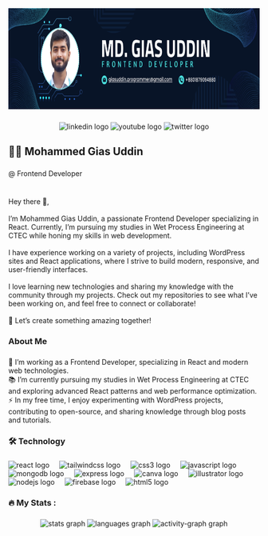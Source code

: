 <div align="center">
  <img height="202" src="https://raw.githubusercontent.com/Gias-git/Gias-git/refs/heads/main/giasGit.png"  />
</div>

###

<div align="center">
  <img href='https://www.linkedin.com/in/gias-uddin-6b63861b0/' src="https://img.shields.io/static/v1?message=LinkedIn&logo=linkedin&label=&color=0077B5&logoColor=white&labelColor=&style=for-the-badge" height="25" alt="linkedin logo"  />
  <img href='https://www.linkedin.com/in/gias-uddin-6b63861b0/' src="https://img.shields.io/static/v1?message=LinkedIn&logo=linkedin&label=&color=0077B5&logoColor=white&labelColor=&style=for-the-badg](https://www.youtube.com/@giasuddin4958" src="https://img.shields.io/static/v1?message=Youtube&logo=youtube&label=&color=FF0000&logoColor=white&labelColor=&style=for-the-badge" height="25" alt="youtube logo"  />
  <img src="https://img.shields.io/static/v1?message=Twitter&logo=twitter&label=&color=1DA1F2&logoColor=white&labelColor=&style=for-the-badge" height="25" alt="twitter logo"  />
</div>

###

<h2 align="left">👩‍💻 Mohammed Gias Uddin</h2>

###

<p align="left">@ Frontend Developer</p>

###

<h1 align="left"></h1>

###

<p align="left">Hey there 👋,<br><br>I’m Mohammed Gias Uddin, a passionate Frontend Developer specializing in React. Currently, I’m pursuing my studies in Wet Process Engineering at CTEC while honing my skills in web development.<br><br>I have experience working on a variety of projects, including WordPress sites and React applications, where I strive to build modern, responsive, and user-friendly interfaces.<br><br>I love learning new technologies and sharing my knowledge with the community through my projects. Check out my repositories to see what I’ve been working on, and feel free to connect or collaborate!<br><br>🌟 Let’s create something amazing together!</p>

###

<h3 align="left">About Me</h3>

###

<p align="left">🔭 I’m working as a Frontend Developer, specializing in React and modern web technologies.<br>📚 I’m currently pursuing my studies in Wet Process Engineering at CTEC and exploring advanced React patterns and web performance optimization.<br>⚡ In my free time, I enjoy experimenting with WordPress projects, contributing to open-source, and sharing knowledge through blog posts and tutorials.</p>

###

<h3 align="left">🛠 Technology</h3>

###

<div align="left">
  <img src="https://cdn.jsdelivr.net/gh/devicons/devicon/icons/react/react-original.svg" height="40" alt="react logo"  />
  <img width="12" />
  <img src="https://cdn.jsdelivr.net/gh/devicons/devicon/icons/tailwindcss/tailwindcss-original-wordmark.svg" height="40" alt="tailwindcss logo"  />
  <img width="12" />
  <img src="https://cdn.jsdelivr.net/gh/devicons/devicon/icons/css3/css3-original.svg" height="40" alt="css3 logo"  />
  <img width="12" />
  <img src="https://cdn.jsdelivr.net/gh/devicons/devicon/icons/javascript/javascript-original.svg" height="40" alt="javascript logo"  />
  <img width="12" />
  <img src="https://cdn.jsdelivr.net/gh/devicons/devicon/icons/mongodb/mongodb-original.svg" height="40" alt="mongodb logo"  />
  <img width="12" />
  <img src="https://cdn.jsdelivr.net/gh/devicons/devicon/icons/express/express-original.svg" height="40" alt="express logo"  />
  <img width="12" />
  <img src="https://cdn.jsdelivr.net/gh/devicons/devicon/icons/canva/canva-original.svg" height="40" alt="canva logo"  />
  <img width="12" />
  <img src="https://cdn.jsdelivr.net/gh/devicons/devicon/icons/illustrator/illustrator-plain.svg" height="40" alt="illustrator logo"  />
  <img width="12" />
  <img src="https://cdn.jsdelivr.net/gh/devicons/devicon/icons/nodejs/nodejs-original.svg" height="40" alt="nodejs logo"  />
  <img width="12" />
  <img src="https://cdn.jsdelivr.net/gh/devicons/devicon/icons/firebase/firebase-plain.svg" height="40" alt="firebase logo"  />
  <img width="12" />
  <img src="https://cdn.jsdelivr.net/gh/devicons/devicon/icons/html5/html5-original.svg" height="40" alt="html5 logo"  />
</div>

###

<h3 align="left">🔥   My Stats :</h3>

###

<div align="center">
  <img src="https://github-readme-stats.vercel.app/api?username=Gias-git&hide_title=false&hide_rank=false&show_icons=true&include_all_commits=true&count_private=true&disable_animations=false&theme=dracula&locale=en&hide_border=false&order=1" height="150" alt="stats graph"  />
  <img src="https://github-readme-stats.vercel.app/api/top-langs?username=Gias-git&locale=en&hide_title=false&layout=compact&card_width=320&langs_count=5&theme=dracula&hide_border=false&order=2" height="150" alt="languages graph"  />
  <img src="https://github-readme-activity-graph.vercel.app/graph?username=Gias-git&radius=16&theme=react&area=true&order=5" height="300" alt="activity-graph graph"  />
</div>

###
